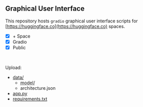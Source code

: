 <br>

## Graphical User Interface

This repository hosts `gradio` graphical user interface scripts for [https://huggingface.co](https://huggingface.co) spaces.

- [x] &plus; Space
- [x] Gradio
- [x] Public

<br>

Upload:

* [data/](.)
  * <abbr title="The model artefacts of the best model.">model/</abbr>
  * architecture.json
* [app.py](.hugging/app.py)
* [requirements.txt](.hugging/requirements.txt)

<br>
<br>

<br>
<br>

<br>
<br>

<br>
<br>
